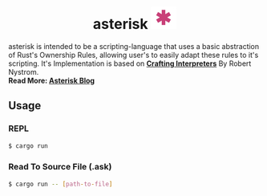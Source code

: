 # <div align="center"> asterisk <img src="./doc/asterisk.png" width=50 alt="astr-img"></img></div>
asterisk is intended to be a scripting-language that uses a basic abstraction of Rust's Ownership Rules, allowing user's to easily adapt these rules to it's scripting. 
It's Implementation is based on <strong><a href="https://craftinginterpreters.com/">Crafting Interpreters</a></strong> By Robert Nystrom.<br>
<strong>Read More: <a href="https://hungry-air-4cc.notion.site/asterisk-9f7c790a9e914b6699bb9da3221f9d6d">Asterisk Blog</a></strong>

## Usage

### REPL

```bash
$ cargo run
```

### Read To Source File (.ask)

```bash
$ cargo run -- [path-to-file]
```
